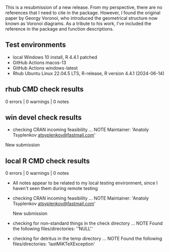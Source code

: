 This is a resubmission of a new release. 
From my perspective, there are no references that I need to cite in the package. However, I found the original paper by Georgy Voronoi, who introduced the geometrical structure now known as Voronoi diagrams. As a tribute to his work, I’ve included the reference in the package and function descriptions.

## Test environments
* local Windows 10 install, R 4.4.1 patched
* GitHub Actions macos-13
* GitHub Actions windows-latest
* Rhub Ubuntu Linux 22.04.5 LTS, R-release, R version 4.4.1 (2024-06-14)

## rhub CMD check results
0 errors | 0 warnings | 0 notes

## win devel check results
* checking CRAN incoming feasibility ... NOTE
Maintainer: 'Anatoly Tsyplenkov <atsyplenkov@fastmail.com>'

New submission

## local R CMD check results
0 errors | 0 warnings | 0 notes

- All notes appear to be related to my local testing environment, since 
I haven't seen them during remote testing

* checking CRAN incoming feasibility ... NOTE
Maintainer: 'Anatoly Tsyplenkov <atsyplenkov@fastmail.com>'

    New submission
* checking for non-standard things in the check directory ... NOTE
Found the following files/directories:
  ''NULL''
* checking for detritus in the temp directory ... NOTE
Found the following files/directories:
  'lastMiKTeXException'
